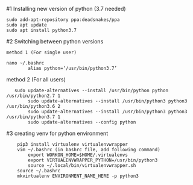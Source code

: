 #1 Installing new version of python (3.7 needed)

    sudo add-apt-repository ppa:deadsnakes/ppa
    sudo apt update
    sudo apt install python3.7

#2 Switching between python versions

    method 1 (For single user)
```
nano ~/.bashrc
        alias python=‘/usr/bin/python3.7’
```   
   method 2 (For all users)
```   
   sudo update-alternatives --install /usr/bin/python python /usr/bin/python2.7 1
        sudo update-alternatives --install /usr/bin/python3 python3 /usr/bin/python3.6 2
        sudo update-alternatives --install /usr/bin/python3 python3 /usr/bin/python3.7 1
        sudo update-alternatives --config python
```
#3 creating venv for python environment
```   
    pip3 install virtualenv virtualenvwrapper
    vim ~/.bashrc (in bashrc file, add following command)
        export WORKON_HOME=$HOME/.virtualenvs
        export VIRTUALENVWRAPPER_PYTHON=/usr/bin/python3
        source ~/.local/bin/virtualenvwrapper.sh
    source ~/.bashrc
    mkvirtualenv ENVIRONMENT_NAME_HERE -p python3
```
